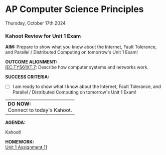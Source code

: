 # AP Computer Science Principles
Thursday, October 17th 2024

### Kahoot Review for Unit 1 Exam

**AIM:** Prepare to show what you know about the Internet, Fault Tolerance, and Parallel / Distributed Computing on tomorrow's Unit 1 Exam!

**OUTCOME ALIGNMENT:**
<br><ins>IEC.TYS61XT.7</ins>: Describe how computer systems and networks work.

**SUCCESS CRITERIA:**
- [ ] I am ready to show what I know about the Internet, Fault Tolerance, and Parallel / Distributed Computing on tomorrow's Unit 1 Exam!

<table>
  <tr>
    <td><b>DO NOW:</b><br>Connect to today's Kahoot.
  </tr>
</table>

**AGENDA:**

Kahoot!


**HOMEWORK:** <br>
[Unit 1 Assignment 11](https://github.com/MrJSwotinsky/AP_Computer_Science_Principles/blob/main/Unit_1_The_Internet/Daily_Assignments/11_Due_Fri_Oct_18_CMU_Graphics_Account_Setup.md)
